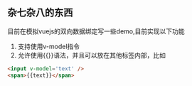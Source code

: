 ## 杂七杂八的东西
目前在模拟vuejs的双向数据绑定写一些demo,目前实现以下功能
1. 支持使用v-model指令
2. 允许使用{{}}语法，并且可以放在其他标签内部，比如
```html
<input v-model='text' />
<span>{{text}}</span>
```
